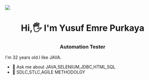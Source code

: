 <img src="https://github.com/yusufpurkaya/yusufpurkaya/blob/main/pexels-craig-adderley-1563356.jpg?raw=true">

<h1 align="center">Hi,🖐️ I'm Yusuf Emre Purkaya</h1>

<h3 align="center"> Automation Tester</h3>

<p align="justify">I'm 32 years old.I like JAVA.
  
  <ul>
    <li> 📝 Ask me about JAVA,SELENIUM,JDBC,HTML,SQL
    <li> 📝 SDLC,STLC,AGİLE METHODOLGY
 </ul>
  
